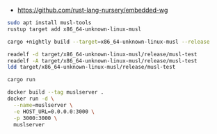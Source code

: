 * https://github.com/rust-lang-nursery/embedded-wg

```sh
sudo apt install musl-tools
rustup target add x86_64-unknown-linux-musl
```

```sh
cargo +nightly build --target=x86_64-unknown-linux-musl --release
```

```sh
readelf -d target/x86_64-unknown-linux-musl/release/musl-test
readelf -A target/x86_64-unknown-linux-musl/release/musl-test
ldd target/x86_64-unknown-linux-musl/release/musl-test

cargo run
```

```sh
docker build --tag muslserver .
docker run -d \
  --name=muslserver \
  -e HOST_URL=0.0.0.0:3000 \
  -p 3000:3000 \
  muslserver
```